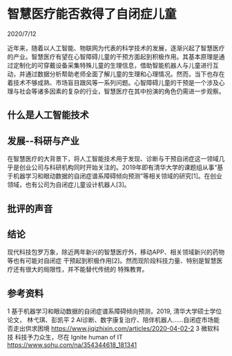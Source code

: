 # 智慧医疗能否救得了自闭症儿童
2020/7/12

近年来，随着以人工智能、物联网为代表的科学技术的发展，逐渐兴起了智慧医疗的产业。智慧医疗有望在心智障碍儿童的干预方面起到积极作用。其基本原理是通过定制化的可穿戴设备采集特殊儿童的生理信息，借助智能机器人与儿童进行互动，并通过数据分析帮助老师全面了解儿童的生理和心理情况。然而，当下也存在着技术不够成熟、市场盲目跟风等一系列问题。心智障碍儿童的干预是一个涉及心理与社会等诸多因素的复杂的行业，智慧医疗在其中扮演的角色仍需进一步观察。

## 什么是人工智能技术

## 发展--科研与产业
<!-- 国内外现状 -->
在智慧医疗的大背景下，将人工智能技术用于发现、诊断与干预自闭症这一领域几乎是创业公司与科研机构同时开始关注的。2019年即有清华大学的课题组从事“基于机器学习和眼动数据的自闭症谱系障碍倾向预测”等相关领域的研究[1]。在创业领域，也有公司为自闭症儿童设计机器人[3]。

## 批评的声音

## 结论
现代科技包罗万象，除近两年新兴的智慧医疗外，移动APP、相关领域新兴的药物等也有可能对自闭症
干预起到积极作用[2]。然而现阶段科技力量、特别是智慧医疗还有很大的局限性，并不能替代传统的
特殊教育。

## 参考资料
1 基于机器学习和眼动数据的自闭症谱系障碍倾向预测，2019, 清华大学硕士学位论文， 林弋琪、彭凯平
2 AI诊断、数字康复治疗、陪伴机器人……自闭症市场能否走出供求困境 https://www.jiqizhixin.com/articles/2020-04-02-2
3 微软科技 科技予力众生，尽在 Ignite human of IT https://www.sohu.com/na/354344618_181341